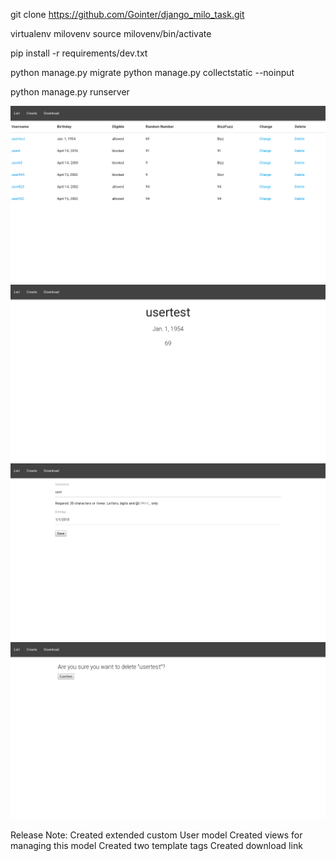 git clone https://github.com/Gointer/django_milo_task.git

virtualenv milovenv
source milovenv/bin/activate

pip install -r requirements/dev.txt

python manage.py migrate
python manage.py collectstatic --noinput

python manage.py runserver

![Alt text](https://github.com/Gointer/screenshots/blob/master/Screenshot%20from%202016-04-15%2007-02-37.png)
![Alt text](https://github.com/Gointer/screenshots/blob/master/Screenshot%20from%202016-04-15%2007-02-43.png)
![Alt text](https://github.com/Gointer/screenshots/blob/master/Screenshot%20from%202016-04-15%2007-02-54.png)
![Alt text](https://github.com/Gointer/screenshots/blob/master/Screenshot%20from%202016-04-15%2007-02-59.png)

Release Note:
  Created extended custom User model
  Created views for managing this model
  Created two template tags
  Created download link
